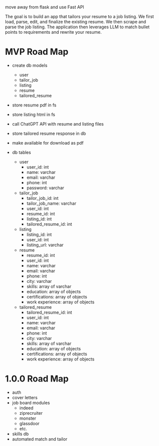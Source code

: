 move away from flask and use Fast API

The goal is to build an app that tailors your resume to a job listing. We first load, parse, edit, and finalize the existing resume. We then scrape and parse the job listing. The application then leverages LLM to match bullet points to requirements and rewrite your resume.

# MVP Road Map

- create db models
  - user
  - tailor_job
  - listing
  - resume
  - tailored_resume
- store resume pdf in fs
- store listing html in fs
- call ChatGPT API with resume and listing files
- store tailored resume response in db
- make available for download as pdf

- db tables
  - user
    - user_id: int
    - name: varchar
    - email: varchar
    - phone: int
    - password: varchar
  - tailor_job
    - tailor_job_id: int
    - tailor_job_name: varchar
    - user_id: int
    - resume_id: int
    - listing_id: int
    - tailored_resume_id: int
  - listing
    - listing_id: int
    - user_id: int
    - listing_url: varchar
  - resume
    - resume_id: int
    - user_id: int
    - name: varchar
    - email: varchar
    - phone: int
    - city: varchar
    - skills: array of varchar
    - education: array of objects
    - certifications: array of objects
    - work experience: array of objects
  - tailored_resume
    - tailored_resume_id: int
    - user_id: int
    - name: varchar
    - email: varchar
    - phone: int
    - city: varchar
    - skills: array of varchar
    - education: array of objects
    - certifications: array of objects
    - work experience: array of objects

# 1.0.0 Road Map

- auth
- cover letters
- job board modules
  - indeed
  - ziprecruiter
  - monster
  - glassdoor
  - etc.
- skills db
- automated match and tailor
